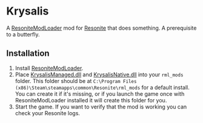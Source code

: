 # Krysalis

A [ResoniteModLoader](https://github.com/DoubleStyx/ResoniteModLoader) mod for [Resonite](https://resonite.com/) that does something. A prerequisite to a butterfly.


## Installation
1. Install [ResoniteModLoader](https://github.com/DoubleStyx/ResoniteModLoader).
1. Place [KrysalisManaged.dll](https://github.com/DoubleStyx/Krysalis/releases/latest/download/KrysalisManaged.dll) and [KrysalisNative.dll](https://github.com/DoubleStyx/Krysalis/releases/latest/download/KrysalisManaged.dll) into your `rml_mods` folder. This folder should be at `C:\Program Files (x86)\Steam\steamapps\common\Resonite\rml_mods` for a default install. You can create it if it's missing, or if you launch the game once with ResoniteModLoader installed it will create this folder for you.
1. Start the game. If you want to verify that the mod is working you can check your Resonite logs.
